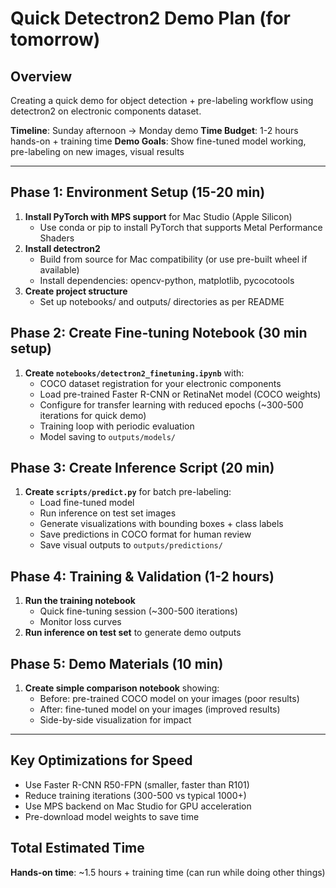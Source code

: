 # Quick Detectron2 Demo Plan (for tomorrow)

## Overview
Creating a quick demo for object detection + pre-labeling workflow using detectron2 on electronic components dataset.

**Timeline**: Sunday afternoon → Monday demo
**Time Budget**: 1-2 hours hands-on + training time
**Demo Goals**: Show fine-tuned model working, pre-labeling on new images, visual results

---

## Phase 1: Environment Setup (15-20 min)
1. **Install PyTorch with MPS support** for Mac Studio (Apple Silicon)
   - Use conda or pip to install PyTorch that supports Metal Performance Shaders
2. **Install detectron2**
   - Build from source for Mac compatibility (or use pre-built wheel if available)
   - Install dependencies: opencv-python, matplotlib, pycocotools
3. **Create project structure**
   - Set up notebooks/ and outputs/ directories as per README

## Phase 2: Create Fine-tuning Notebook (30 min setup)
1. **Create `notebooks/detectron2_finetuning.ipynb`** with:
   - COCO dataset registration for your electronic components
   - Load pre-trained Faster R-CNN or RetinaNet model (COCO weights)
   - Configure for transfer learning with reduced epochs (~300-500 iterations for quick demo)
   - Training loop with periodic evaluation
   - Model saving to `outputs/models/`

## Phase 3: Create Inference Script (20 min)
1. **Create `scripts/predict.py`** for batch pre-labeling:
   - Load fine-tuned model
   - Run inference on test set images
   - Generate visualizations with bounding boxes + class labels
   - Save predictions in COCO format for human review
   - Save visual outputs to `outputs/predictions/`

## Phase 4: Training & Validation (1-2 hours)
1. **Run the training notebook**
   - Quick fine-tuning session (~300-500 iterations)
   - Monitor loss curves
2. **Run inference on test set** to generate demo outputs

## Phase 5: Demo Materials (10 min)
1. **Create simple comparison notebook** showing:
   - Before: pre-trained COCO model on your images (poor results)
   - After: fine-tuned model on your images (improved results)
   - Side-by-side visualization for impact

---

## Key Optimizations for Speed
- Use Faster R-CNN R50-FPN (smaller, faster than R101)
- Reduce training iterations (300-500 vs typical 1000+)
- Use MPS backend on Mac Studio for GPU acceleration
- Pre-download model weights to save time

## Total Estimated Time
**Hands-on time**: ~1.5 hours + training time (can run while doing other things)
